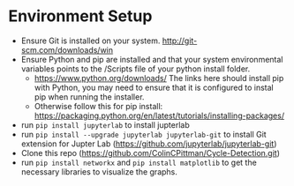 # Environment Setup
  - Ensure Git is installed on your system. http://git-scm.com/downloads/win
  - Ensure Python and pip are installed and that your system environmental variables points to the /Scripts file of your python install folder.
      - https://www.python.org/downloads/ The links here should install pip with Python, you may need to ensure that it is configured to instal pip when running the installer.
      - Otherwise follow this for pip install: https://packaging.python.org/en/latest/tutorials/installing-packages/
  - run ```pip install jupyterlab``` to install jupterlab
  - run ```pip install --upgrade jupyterlab jupyterlab-git``` to install Git extension for Jupter Lab (https://github.com/jupyterlab/jupyterlab-git)
  - Clone this repo (https://github.com/ColinCPittman/Cycle-Detection.git)
  - run ```pip install networkx``` and ```pip install matplotlib``` to get the necessary libraries to visualize the graphs.

